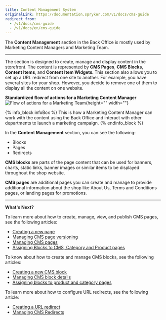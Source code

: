 ```yaml
---
title: Content Management System
originalLink: https://documentation.spryker.com/v1/docs/cms-guide
redirect_from:
  - /v1/docs/cms-guide
  - /v1/docs/en/cms-guide
---
```


The **Content Management** section in the Back Office is mostly used by Marketing Content Managers and Marketing Team.
***
The section is designed to create, manage and display content in the storefront. The content is represented by **CMS Pages**, **CMS Blocks**, **Content Items**, and **Content Item Widgets**. This section also allows you to set up a URL redirect from one site to another. For example, you have several sites for your shop. However, you decide to remove one of them to display all the content on one website. 

**Standardized flow of actions for a Marketing Content Manager**
![Flow of actions for a Marketing Team](https://spryker.s3.eu-central-1.amazonaws.com/docs/User+Guides/Back+Office+User+Guides/Content+Management+System/content-management-section.png){height="" width=""}

{% info_block infoBox %}
This is how a Marketing Content Manager can work with the content using the Back Office and interact with other departments to launch a marketing campaign.
{% endinfo_block %}

In the **Content Management** section, you can see the following:

* Blocks
* Pages
* Redirects

**CMS blocks** are parts of the page content that can be used for banners, charts, static links, banner images or similar items to be displayed throughout the shop website. 

**CMS pages** are additional pages you can create and manage to provide additional information about the shop like About Us, Terms and Conditions pages, or landing pages for promotions. 

***
**What's Next?**

To learn more about how to create, manage, view, and publish CMS pages, see the following articles:

* [Creating a new page](/docs/scos/dev/user-guides/201811.0/back-office-user-guide/content-management/pages/creating-a-cms-) 
* [Managing CMS page versioning](/docs/scos/dev/user-guides/201811.0/back-office-user-guide/content-management/pages/cms-pages-versi) 
* [Managing CMS pages](/docs/scos/dev/user-guides/201811.0/back-office-user-guide/content-management/pages/managing-cms-pa)
* [Assigning Blocks to CMS, Category and Product pages](/docs/scos/dev/user-guides/201811.0/back-office-user-guide/content-management/blocks/assigning-block)

To know about how to create and manage CMS blocks, see the following articles:

* [Creating a new CMS block](/docs/scos/dev/user-guides/201811.0/back-office-user-guide/content-management/blocks/creating-cms-bl)
* [Managing CMS block details](/docs/scos/dev/user-guides/201811.0/back-office-user-guide/content-management/blocks/managing-cms-bl)
* [Assigning blocks to product and category pages](/docs/scos/dev/user-guides/201811.0/back-office-user-guide/content-management/blocks/assigning-block)

To learn more about how to configure URL redirects, see the following article:

* [Creating a URL redirect](/docs/scos/dev/user-guides/201811.0/back-office-user-guide/content-management/redirects/creating-cms-re)
* [Managing CMS Redirects](https://documentation.spryker.com/v1/docs/managing-cms-redirects)
